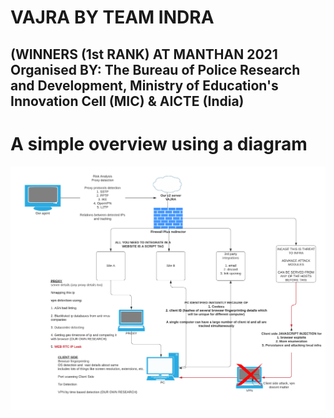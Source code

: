 # VAJRA BY TEAM INDRA
## **(WINNERS (1st RANK)** AT MANTHAN 2021 Organised BY: The Bureau of Police Research and Development, Ministry of Education's Innovation Cell (MIC) & AICTE (India)

# A simple overview using a diagram
![Functioning](https://github.com/abankalarm/VAJRA-1st_at_Manthan_hackathon/blob/main/Network%20diagram%20example.png)
